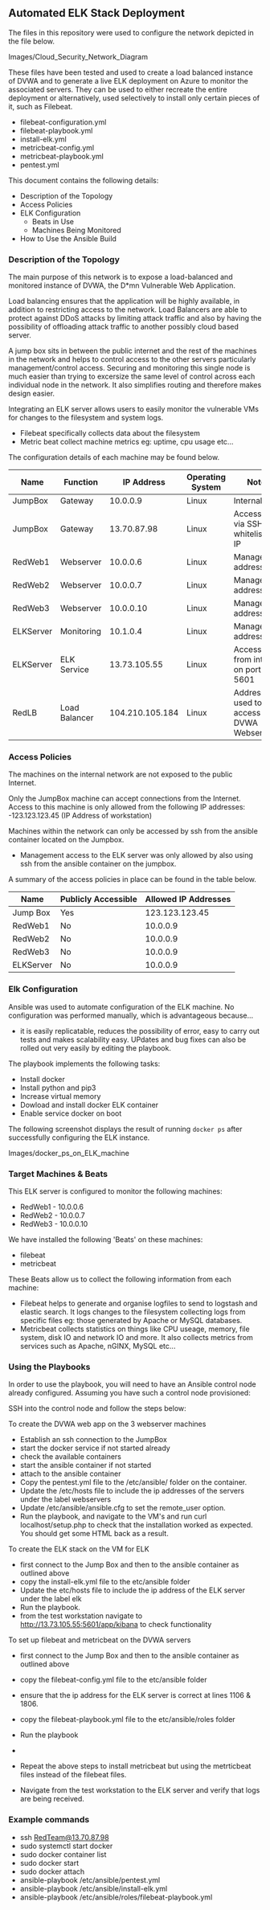 ## Automated ELK Stack Deployment

The files in this repository were used to configure the network depicted in the file below.

Images/Cloud_Security_Network_Diagram

These files have been tested and used to create a load balanced instance of DVWA and to generate a live ELK deployment on Azure to monitor the associated servers. They can be used to either recreate the entire deployment or alternatively, used selectively to install only certain pieces of it, such as Filebeat.

  - filebeat-configuration.yml
  - filebeat-playbook.yml
  - install-elk.yml
  - metricbeat-config.yml
  - metricbeat-playbook.yml
  - pentest.yml

This document contains the following details:
- Description of the Topology
- Access Policies
- ELK Configuration
  - Beats in Use
  - Machines Being Monitored
- How to Use the Ansible Build


### Description of the Topology

The main purpose of this network is to expose a load-balanced and monitored instance of DVWA, the D*mn Vulnerable Web Application.

Load balancing ensures that the application will be highly available, in addition to restricting access to the network.
Load Balancers are able to protect against DDoS attacks by limiting attack traffic and also by having the possibility of offloading attack traffic to another possibly cloud based server.

A jump box sits in between the public internet and the rest of the machines in the network and helps to control access to the other servers particularly management/control access. Securing and monitoring this single node is much easier than trying to excersize the same level of control across each individual node in the network. It also simplifies routing and therefore makes design easier.

Integrating an ELK server allows users to easily monitor the vulnerable VMs for changes to the filesystem and system logs.
- Filebeat specifically collects data about the filesystem
- Metric beat collect machine metrics eg: uptime, cpu usage etc...

The configuration details of each machine may be found below.


| Name     | Function    | IP Address      | Operating System | Notes                                  |
|----------|-------------|-----------------|------------------|----------------------------------------|
| JumpBox  | Gateway     | 10.0.0.9        | Linux            | Internal                               |
| JumpBox  | Gateway     | 13.70.87.98     | Linux            | Accessible via SSH from whitelisted IP |
| RedWeb1  | Webserver   | 10.0.0.6        | Linux            | Management address                     |
| RedWeb2  | Webserver   | 10.0.0.7        | Linux            | Management address                     |
| RedWeb3  | Webserver   | 10.0.0.10       | Linux            | Management address                     |
| ELKServer| Monitoring  | 10.1.0.4        | Linux            | Management address                     |
| ELKServer| ELK Service | 13.73.105.55    | Linux            | Accessible from internet on port 5601  |
| RedLB    |Load Balancer| 104.210.105.184 | Linux            | Address used to access DVWA Webservers |

### Access Policies

The machines on the internal network are not exposed to the public Internet. 

Only the JumpBox machine can accept connections from the Internet. Access to this machine is only allowed from the following IP addresses:
-123.123.123.45 (IP Address of workstation)

Machines within the network can only be accessed by ssh from the ansible container located on the Jumpbox.
- Management access to the ELK server was only allowed by also using ssh from the ansible container on the jumpbox.

A summary of the access policies in place can be found in the table below.

| Name        | Publicly Accessible | Allowed IP Addresses |
|-------------|---------------------|----------------------|
| Jump Box    | Yes                 | 123.123.123.45        |
| RedWeb1     | No                  | 10.0.0.9             |
| RedWeb2     | No                  | 10.0.0.9             |
| RedWeb3     | No                  | 10.0.0.9             |
| ELKServer   | No                  | 10.0.0.9             |

### Elk Configuration

Ansible was used to automate configuration of the ELK machine. No configuration was performed manually, which is advantageous because...
- it is easily replicatable, reduces the possibility of error, easy to carry out tests and makes scalability easy. UPdates and bug fixes can also be rolled out very easily by editing the playbook.

The playbook implements the following tasks:

- Install docker
- Install python and pip3 
- Increase virtual memory
- Dowload and install docker ELK container
- Enable service docker on boot

The following screenshot displays the result of running `docker ps` after successfully configuring the ELK instance.

Images/docker_ps_on_ELK_machine

### Target Machines & Beats
This ELK server is configured to monitor the following machines:
- RedWeb1 - 10.0.0.6
- RedWeb2 - 10.0.0.7
- RedWeb3 - 10.0.0.10

We have installed the following 'Beats' on these machines:
- filebeat
- metricbeat

These Beats allow us to collect the following information from each machine:
- Filebeat helps to generate and organise logfiles to send to logstash and elastic search. It logs changes to the filesystem collecting logs from specific files eg: those generated by Apache or MySQL databases.
- Metricbeat collects statistics on things like CPU useage, memory, file system, disk IO and network IO and more. It also collects metrics from services such as Apache, nGINX, MySQL etc...

### Using the Playbooks
In order to use the playbook, you will need to have an Ansible control node already configured. Assuming you have such a control node provisioned: 

SSH into the control node and follow the steps below:

To create the DVWA web app on the 3 webserver machines

- Establish an ssh connection to the JumpBox 
- start the docker service if not started already
- check the available containers
- start the ansible container if not started
- attach to the ansible container
- Copy the pentest.yml file to the /etc/ansible/ folder on the container.
- Update the /etc/hosts file to include the  ip addresses of the servers under the label webservers
- Update /etc/ansible/ansible.cfg to set the remote_user option.
- Run the playbook, and navigate to the VM's and run curl localhost/setup.php to check that the installation worked as expected. You should get some HTML back as a result.

To create the ELK stack on the VM for ELK

- first connect to the Jump Box and then to the ansible container as outlined above
- copy the install-elk.yml file to the etc/ansible folder
- Update the etc/hosts file to include the ip address of the ELK server under the label elk 
- Run the playbook.
- from the test workstation navigate to http://13.73.105.55:5601/app/kibana to check functionality

To set up filebeat and metricbeat on the DVWA servers

- first connect to the Jump Box and then to the ansible container as outlined above
- copy the filebeat-config.yml file to the etc/ansible folder
- ensure that the ip address for the ELK server is correct at lines 1106 & 1806.
- copy the filebeat-playbook.yml file to the etc/ansible/roles folder
- Run the playbook
- 
- Repeat the above steps to install metricbeat but using the metrticbeat files instead of the filebeat files.

- Navigate from the test workstation to the ELK server and verify that logs are being received. 

### Example commands

 - ssh RedTeam@13.70.87.98
 - sudo systemctl start docker
 - sudo docker container list
 - sudo docker start <container-name>
 - sudo docker attach <container-name>
 - ansible-playbook /etc/ansible/pentest.yml
 - ansible-playbook /etc/ansible/install-elk.yml
 - ansible-playbook /etc/ansible/roles/filebeat-playbook.yml

